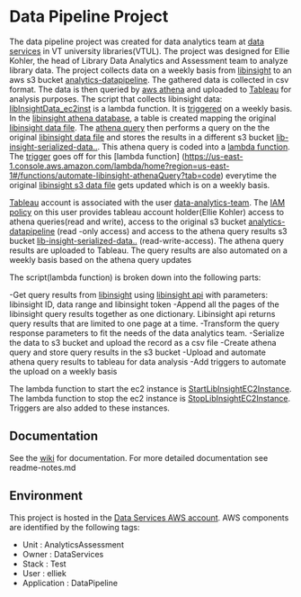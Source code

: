 # Data Pipeline Project

The data pipeline project was created for data analytics team at [data services](https://lib.vt.edu/research-teaching/data-services.html) in VT university libraries(VTUL). The project was designed for Ellie Kohler, the head of Library Data Analytics and Assessment team to analyze library data. The project collects data on a weekly basis from [libinsight](https://vt.libinsight.com/) to an aws s3 bucket [analytics-datapipeline](https://s3.console.aws.amazon.com/s3/buckets/analytics-datapipeline?region=us-east-1&prefix=libinsightdata-athena/&showversions=false). The gathered data is collected in csv format. The data is then queried by [aws athena](https://us-east-1.console.aws.amazon.com/athena/home?region=us-east-1#/query-editor/history/6a79c232-b98b-4b64-88b6-642c0f439433) and uploaded to [Tableau](https://www.tableau.com/) for analysis purposes. The script that collects libinsight data: [libInsightData_ec2inst](https://us-east-1.console.aws.amazon.com/lambda/home?region=us-east-1#/functions/libInsightData_ec2inst?tab=code) is a lambda function. It is [triggered](https://us-east-1.console.aws.amazon.com/events/home?region=us-east-1#/eventbus/default/rules/run_libinisghtQuery_weekly) on a weekly basis. In the [libinsight athena database](https://us-east-1.console.aws.amazon.com/athena/home?region=us-east-1#/query-editor), a table is created mapping the original [libinsight data file](https://s3.console.aws.amazon.com/s3/object/analytics-datapipeline?region=us-east-1&prefix=libinsightdata-athena/LibInsightQueryData.csv). The [athena query](https://us-east-1.console.aws.amazon.com/athena/home?region=us-east-1#/query-editor/history/6a79c232-b98b-4b64-88b6-642c0f439433) then performs a query on the the original [libinsight data file](https://s3.console.aws.amazon.com/s3/object/analytics-datapipeline?region=us-east-1&prefix=libinsightdata-athena/LibInsightQueryData.csv) and stores the results in a different s3 bucket [lib-insight-serialized-data..](https://s3.console.aws.amazon.com/s3/buckets/lib-insight-serialized-data-created-in-east1-connect-to-athena?region=us-east-1&prefix=libinsightQueryOnS3csvTable/&showversions=false). This athena query is coded into a [lambda function](https://us-east-1.console.aws.amazon.com/lambda/home?region=us-east-1#/functions/automate-libinsight-athenaQuery?tab=code). The [trigger](https://us-east-1.console.aws.amazon.com/lambda/home?region=us-east-1#/functions/automate-libinsight-athenaQuery?tab=configure) goes off for this [lambda function] (https://us-east-1.console.aws.amazon.com/lambda/home?region=us-east-1#/functions/automate-libinsight-athenaQuery?tab=code) everytime the original [libinsight s3 data file](https://s3.console.aws.amazon.com/s3/object/analytics-datapipeline?region=us-east-1&prefix=libinsightdata-athena/LibInsightQueryData.csv) gets updated which is on a weekly basis. 

[Tableau](https://www.tableau.com/) account is associated with the user [data-analytics-team](https://us-east-1.console.aws.amazon.com/iam/home?region=us-east-1#/users/details/data-analytics-team?section=permissions). The [IAM policy](https://us-east-1.console.aws.amazon.com/iam/home?region=us-east-1#/policies/details/arn%3Aaws%3Aiam%3A%3A260377936955%3Apolicy%2Fdata-analytics-tableau-to-athena-s3-accesspolicy?section=permissions) on this user provides tableau account holder(Ellie Kohler) access to athena queries(read and write), access to the original s3 bucket [analytics-datapipeline](https://s3.console.aws.amazon.com/s3/buckets/analytics-datapipeline?region=us-east-1&prefix=libinsightdata-athena/&showversions=false) (read -only access) and access to the athena query results s3 bucket [lib-insight-serialized-data..](https://s3.console.aws.amazon.com/s3/buckets/lib-insight-serialized-data-created-in-east1-connect-to-athena?region=us-east-1&prefix=libinsightQueryOnS3csvTable/&showversions=false) (read-write-access). The athena query results are uploaded to Tableau. The query results are also automated on a weekly basis based on the athena query updates

The script(lambda function) is broken down into the following parts:

-Get query results from [libinsight](https://vt.libinsight.com/) using [libinsight api](https://ask.springshare.com/libinsight/faq/2100) with parameters: libinsight ID, data range and libinsight token
-Append all the pages of the libinsight query results together as one dictionary. Libinsight api returns query results that are limited to one page at a time.
-Transform the query response parameters to fit the needs of the data analytics team.
-Serialize the data to s3 bucket and upload the record as a csv file
-Create athena query and store query results in the s3 bucket
-Upload and automate athena query results to tableau for data analysis
-Add triggers to automate the upload on a weekly basis

The lambda function to start the ec2 instance is [StartLibInsightEC2Instance](https://us-east-1.console.aws.amazon.com/lambda/home?region=us-east-1#/functions/StartLibInsightEC2Instance?tab=code). The lambda function to stop the ec2 instance is [StopLibInsightEC2Instance](https://us-east-1.console.aws.amazon.com/lambda/home?region=us-east-1#/functions/StopLibInsightEC2Instance?tab=code). Triggers are also added to these instances.


## Documentation

See the [wiki](https://code.vt.edu/dataservices/data-pipeline/-/wikis/home) for documentation. For more detailed documentation see readme-notes.md

## Environment

This project is hosted in the [Data Services AWS account](https://260377936955.signin.aws.amazon.com/console).  AWS components are identified by the following tags:
- Unit : AnalyticsAssessment
- Owner : DataServices
- Stack : Test
- User :  elliek
- Application : DataPipeline


